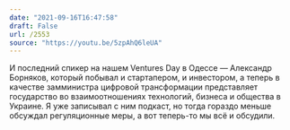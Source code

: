 ```yaml
---
date: "2021-09-16T16:47:58"
draft: False
url: /2553
source: "https://youtu.be/5zpAhQ6leUA"
---
```


И последний спикер на нашем Ventures Day в Одессе — Александр Борняков, который побывал и стартапером, и инвестором, а теперь в качестве замминистра цифровой трансформации представляет государство во взаимоотношениях технологий, бизнеса и общества в Украине. Я уже записывал с ним подкаст, но тогда гораздо меньше обсуждал регуляционные меры, а вот теперь-то мы всё и обсудили.
